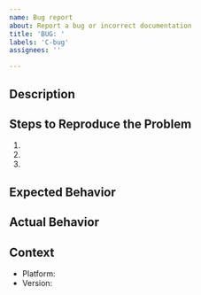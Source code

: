 ```yaml
---
name: Bug report
about: Report a bug or incorrect documentation
title: 'BUG: '
labels: 'C-bug'
assignees: ''

---
```


<!--
  Thank you for your report! Please describe your problem here. For questions,
  use the Typst community discord: https://discord.gg/2uDybryKPe. Feel free to
  remove any of the sections below if they don't seem useful.
-->

## Description

## Steps to Reproduce the Problem
1.
1.
1.

## Expected Behavior

## Actual Behavior

## Context
- Platform:
- Version:
